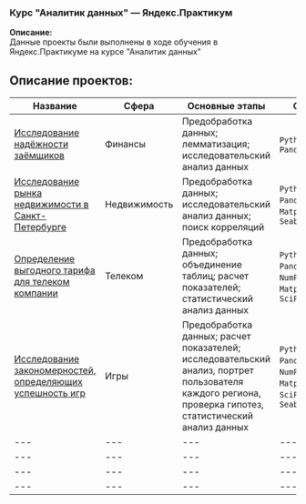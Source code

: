 ### Курс "Аналитик данных" — Яндекс.Практикум

**Описание:**     
Данные проекты были выполнены в ходе обучения в Яндекс.Практикуме на курсе "Аналитик данных"  

## Описание проектов:
|Название   	|Сфера   	|Основные этапы   	|Стек   	|
|---	|---	|---	|---	|
|[Исследование надёжности заёмщиков](https://github.com/Vorosh/Data_Analyst_YP/blob/main/finance/project2_git.ipynb)   	|Финансы   	|Предобработка данных; лемматизация; исследовательский анализ данных   	|`Python`, `Pandas`   	|
|[Исследование рынка недвижимости в Санкт-Петербурге](https://github.com/Vorosh/Data_Analyst_YP/blob/main/realty/project3_git.ipynb)   	|Недвижимость   	|Предобработка данных; исследовательский анализ данных; поиск корреляций   	|`Python`, `Pandas`, `Matplotlib`, `Seaborn`   	|
|[Определение выгодного тарифа для телеком компании](https://github.com/Vorosh/Data_Analyst_YP/blob/main/telekom/project4_git.ipynb)   	|Телеком   	|Предобработка данных; объединение таблиц; расчет показателей; статистический анализ данных   	|`Python`, `Pandas`, `NumPy`, `Matplotlib`, `SciPy`   	|
|[Исследование закономерностей, определяющих успешность игр](https://github.com/Vorosh/Data_Analyst_YP/blob/main/gamedev/gamedev_sborn_git.ipynb)   	|Игры   	|Предобработка данных; расчет показателей; исследовательский анализ, портрет пользователя каждого региона, проверка гипотез, статистический анализ данных   	|`Python`, `Pandas`, `NumPy`, `Matplotlib`, `SciPy`, `Seaborn`   	|
|---	|---	|---	|---	|
|---	|---	|---	|---	|
|---	|---	|---	|---	|
|---	|---	|---	|---	|
